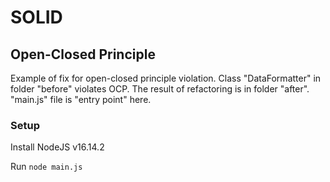 # SOLID

## Open-Closed Principle

Example of fix for open-closed principle violation. Class "DataFormatter" in folder "before" violates OCP. The result of refactoring is in folder "after". "main.js" file is "entry point" here.

### Setup

Install NodeJS v16.14.2

Run `node main.js`
